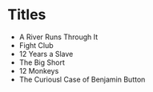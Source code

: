 # Titles

* A River Runs Through It
* Fight Club
* 12 Years a Slave
* The Big Short
* 12 Monkeys
* The Curiousl Case of Benjamin Button
